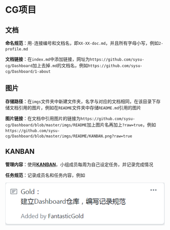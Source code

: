 # CG项目

## 文档

**命名规范**：用`-`连接编号和文档名，即`XX-XX-doc.md`，并且所有字母小写，例如`2-profile.md`

**文档链接**：在`index.md`中添加链接，网址为`https://github.com/sysu-cg/Dashboard`加上去掉`.md`的文档名，例如`https://github.com/sysu-cg/Dashboard/1-about`



## 图片

**存储路径**：在`imgs`文件夹中新建文件夹，名字与对应的文档相同，在该目录下存储文档引用的图片，例如在`README`文件夹中存储`README.md`引用的图片

**图片链接**：在文档中引用图片的链接为`https://github.com/sysu-cg/Dashboard/blob/master/imgs/README`加上图片名再加上`?raw=true`，例如`https://github.com/sysu-cg/Dashboard/blob/master/imgs/README/KANBAN.png?raw=true`




## KANBAN

**管理内容**：使用[**KANBAN**](<https://github.com/swsad/Dashboard/projects>)，小组成员每周为自己设定任务，并记录完成情况

**任务规范**：记录成员名和任务内容，例如

![KANBAN](<https://github.com/swsad/Dashboard/blob/master/imgs/README/KANBAN.png?raw=true>)


